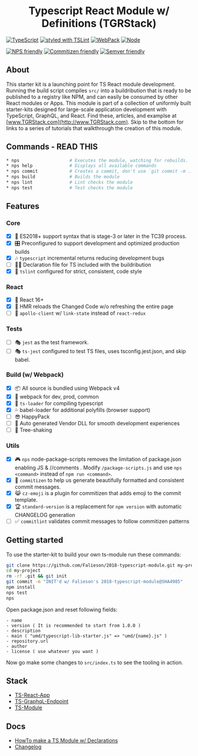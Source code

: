 <p align='center'>
  <h1 align='center'>Typescript React Module w/ Definitions (TGRStack)</h1>
</p>

[![TypeScript](https://img.shields.io/badge/TypeScript-2.8.1-blue.svg?style=flat-square)](https://github.com/Microsoft/TypeScript)
[![styled with TSLint](https://img.shields.io/badge/styled_with-TSLint-ff69b4.svg?style=flat-square)](https://github.com/palantir/tslint/)
[![WebPack](https://img.shields.io/badge/WebPack-4.5.0-blue.svg?style=flat-square)](https://github.com/Microsoft/TypeScript)
[![Node](https://img.shields.io/badge/Node-8.11.2-blue.svg?style=flat-square)](https://github.com/Microsoft/TypeScript)

[![NPS friendly](https://img.shields.io/badge/NPS-friendly-brightgreen.svg?style=flat-square)](https://github.com/kentcdodds/nps)
[![Commitizen friendly](https://img.shields.io/badge/Commitizen-friendly-brightgreen.svg?style=flat-square)](http://commitizen.github.io/cz-cli/)
[![Semver friendly](https://img.shields.io/badge/semver-friendly-brightgreen.svg?style=flat-square)](http://commitizen.github.io/cz-cli/)

## About

This starter kit is a launching point for TS React module development. Running the build script compiles `src/` into a buildribution that is ready to be published to a registry like NPM, and can easily be consumed by other React modules or Apps. This module is part of a collection of uniformly built starter-kits designed for large-scale application development with TypeScript, GraphQL, and React. Find these, articles, and examplse at [www.TGRStack.com](http://www.TGRStack.com). Skip to the bottom for links to a series of tutorials that walkthrough the creation of this module.

## Commands - READ THIS

```bash
* nps                   # Executes the module, watching for rebuilds.
* nps help              # Displays all available commands
* nps commit            # Creates a commit, don't use `git commit -m ...`
* nps build             # Builds the module
* nps lint              # Lint checks the module
* nps test              # Test checks the module
```

## Features

### Core

- [x] 🚀  ES2018+ support syntax that is stage-3 or later in the TC39 process.
- [x] 🎛  Preconfigured to support development and optimized production builds
- [x] 🎶  `typescript` incremental returns reducing development bugs
- [ ] :guardsman:  Declaration file for TS included with the buildribution
- [x] 🚦  `tslint` configured for strict, consistent, code style

### React

- [x] :dragon:  React 16+
- [x] :space_invader: HMR reloads the Changed Code w/o refreshing the entire page
- [ ] :gem:  `apollo-client` w/ `link-state` instead of `react-redux`

### Tests

- [ ] 🎭 `jest` as the test framework.
- [ ] 🎭 `ts-jest` configured to test TS files, uses tsconfig.jest.json, and skip babel.

### Build (w/ Webpack)

- [x] 📦  All source is bundled using Webpack v4
- [x] 🌟  webpack for dev, prod, common
- [x] 🚦  `ts-loader` for compiling typescript
- [x] 💦  babel-loader for additional polyfills (browser support)
- [ ] 😎  HappyPack
- [ ] 🤖  Auto generated Vendor DLL for smooth development experiences
- [ ] 🍃  Tree-shaking

### Utils

- [x] 🎮  `nps` node-package-scripts removes the limitation of package.json enabling JS & //comments .  Modify `/package-scripts.js` and use `nps <command>` instead of `npm run <command>`.
- [x] 🙌  `commitizen` to help us generate beautifully formatted and consistent commit messages.
- [x] 😹  `cz-emoji` is a plugin for commitizen that adds emoji to the commit template.
- [x] 🏆  `standard-version` is a replacement for `npm version` with automatic CHANGELOG generation
- [ ] ✅  `commitlint` validates commit messages to follow commitizen patterns

## Getting started

To use the starter-kit to build your own ts-module run these commands:

```bash
git clone https://github.com/Falieson/2018-typescript-module.git my-project
cd my-project
rm -rf .git && git init
git commit -m "INIT'd w/ Falieson's 2018-typescript-module@SHA4985"
npm install
nps test
nps
```

Open package.json and reset following fields:
```text
- name
- version ( It is recommended to start from 1.0.0 )
- description
- main ( "umd/typescript-lib-starter.js" => "umd/{name}.js" )
- repository.url
- author
- license ( use whatever you want )
```

Now go make some changes to `src/index.ts` to see the tooling in action.


## Stack
- [TS-React-App](https://github.com/Falieson/2018-typescript-react-app)
- [TS-GraphqL-Endpoint](https://github.com/Falieson/2018-typescript-graphql-endpoint)
- [TS-Module](https://github.com/Falieson/2018-typescript-module)


## Docs
- [HowTo make a TS Module w/ Declarations](http://www.tgrstack.com/#ts-module_articles)
- [Changelog](/CHANGELOG.md)

